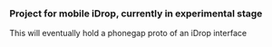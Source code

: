 ### Project for mobile iDrop, currently in experimental stage


This will eventually hold a phonegap proto of an iDrop interface
